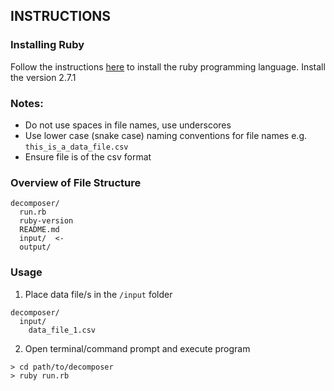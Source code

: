 ## INSTRUCTIONS

### Installing Ruby
Follow the instructions [here](https://www.ruby-lang.org/en/documentation/installation/#rubyinstaller) to install the ruby programming language. Install the version 2.7.1

### Notes:
- Do not use spaces in file names, use underscores
- Use lower case (snake case) naming conventions for file names e.g. `this_is_a_data_file.csv`
- Ensure file is of the csv format

### Overview of File Structure
```
decomposer/
  run.rb
  ruby-version
  README.md
  input/  <-
  output/
```

### Usage

1. Place data file/s in the `/input` folder
```
decomposer/
  input/
    data_file_1.csv
```

2. Open terminal/command prompt and execute program

```
> cd path/to/decomposer
> ruby run.rb
```
